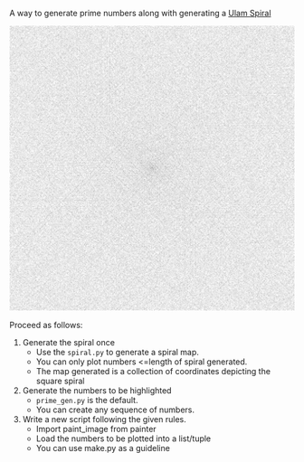 A way to generate prime numbers along with generating a [Ulam Spiral](https://en.wikipedia.org/wiki/Ulam_spiral)

![Ulam Spiral](prime_plot.jpg)

Proceed as follows:

1. Generate the spiral once
   - Use the `spiral.py` to generate a spiral map.
   - You can only plot numbers <=length of spiral generated.
   - The map generated is a collection of coordinates depicting the square spiral
2. Generate the numbers to be highlighted
   - `prime_gen.py` is the default.
   - You can create any sequence of numbers.
3. Write a new script following the given rules.
   - Import paint_image from painter
   - Load the numbers to be plotted into a list/tuple
   - You can use make.py as a guideline
